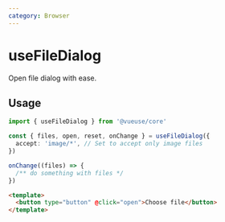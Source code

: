 ```yaml
---
category: Browser
---
```


# useFileDialog

Open file dialog with ease.

## Usage

```ts
import { useFileDialog } from '@vueuse/core'

const { files, open, reset, onChange } = useFileDialog({
  accept: 'image/*', // Set to accept only image files
})

onChange((files) => {
  /** do something with files */
})
```

```html
<template>
  <button type="button" @click="open">Choose file</button>
</template>
```
